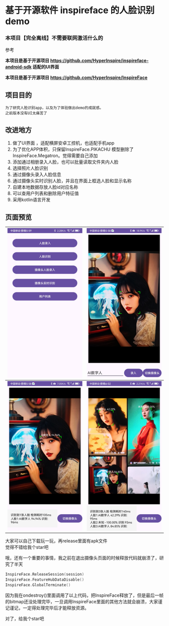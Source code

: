 # 基于开源软件 inspireface 的人脸识别demo

### 本项目【完全离线】不需要联网激活什么的

参考

**本项目是基于开源项目 https://github.com/HyperInspire/inspireface-android-sdk 适配的UI界面**

**本项目是基于开源项目 https://github.com/HyperInspire/InspireFace**


## 项目目的
    为了研究人脸识别app，以及为了体验做出demo的成就感。
    之前版本没有UI太痛苦了

## 改进地方
1. 做了UI界面 ，适配横屏安卓工控机，也适配手机app
2. 为了优化APP体积，只保留InspireFace.PIKACHU 模型删除了 InspireFace.Megatron。觉得需要自己添加
3. 添加通过相册录入人脸，也可以批量读取文件夹内人脸
4. 选择照片人脸识别
5. 通过摄像头录入人脸信息
6. 通过摄像头实时识别人脸，并且在界面上框选人脸和显示名称
7. 自建本地数据存放人脸id对应名称
8. 可以查用户列表和删除用户特征值
9. 采用kotlin语言开发


## 页面预览

| ![预览](doc/01.jpg) | ![预览](doc/02.jpg) |
| --- | --- |
| ![预览](doc/03.jpg) | ![预览](doc/04.jpg) |


大家可以自己下载玩一玩，再release里面有apk文件  
觉得不错给我个star吧


哦，还有一个重要的事情，我之前在退出摄像头页面的时候释放代码就崩溃了，研究了半天
```kotlin
InspireFace.ReleaseSession(session)
InspireFace.FeatureHubDataDisable()
InspireFace.GlobalTerminate()
```
因为我在ondestroy()里面调用了以上代码，把InspireFace释放了，但是最后一帧的bitmap还没处理完毕，一旦调用InspireFace里面的其他方法就会崩溃，大家谨记谨记，一定得处理完毕后才能释放资源。


对了，给我个star吧